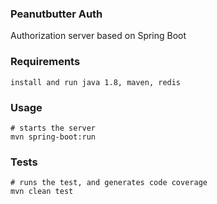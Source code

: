 ### Peanutbutter Auth
Authorization server based on Spring Boot

### Requirements
```
install and run java 1.8, maven, redis

```
### Usage
```
# starts the server
mvn spring-boot:run
```

### Tests
```
# runs the test, and generates code coverage
mvn clean test
```

